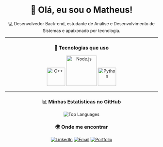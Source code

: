 <div align="center">

  <h1>👋 Olá, eu sou o Matheus!</h1>
  <p>💻 Desenvolvedor Back-end, estudante de Análise e Desenvolvimento de Sistemas e apaixonado por tecnologia.</p>

  ---

  <h3>🚀 Tecnologias que uso</h3>

  <img src="https://cdn.jsdelivr.net/gh/devicons/devicon/icons/cplusplus/cplusplus-original.svg" alt="C++" width="60px" />
  <img src="https://cdn.jsdelivr.net/gh/devicons/devicon/icons/nodejs/nodejs-original-wordmark.svg" alt="Node.js" width="100px" />
  <img src="https://cdn.jsdelivr.net/gh/devicons/devicon/icons/python/python-original.svg" alt="Python" width="60px" />

  ---

  <h3>📊 Minhas Estatísticas no GitHub</h3>
<p align="center">
  <img src="https://github-readme-stats.vercel.app/api/top-langs/?username=MatheusRoc24&layout=compact&theme=monokai" alt="Top Languages" />
</p>


  <h3>🌍 Onde me encontrar</h3>

  [![LinkedIn](https://img.shields.io/badge/LinkedIn-blue?style=for-the-badge&logo=linkedin)](https://www.linkedin.com/in/matheus-rocco-7a05111ba/)
  [![Email](https://img.shields.io/badge/Email-D14836?style=for-the-badge&logo=gmail&logoColor=white)](mailto:matheusroccogg@gmail.com)
  [![Portfolio](https://img.shields.io/badge/Portfolio-000?style=for-the-badge&logo=github&logoColor=white)](https://github.com/MatheusRoc24)

</div>
